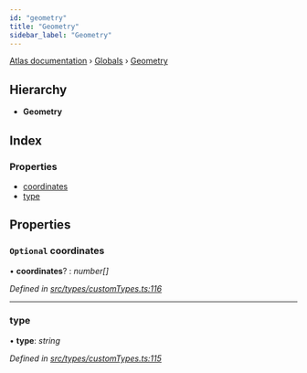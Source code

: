 ```yaml
---
id: "geometry"
title: "Geometry"
sidebar_label: "Geometry"
---
```


[Atlas documentation](../index.md) › [Globals](../globals.md) › [Geometry](geometry.md)

## Hierarchy

* **Geometry**

## Index

### Properties

* [coordinates](geometry.md#optional-coordinates)
* [type](geometry.md#type)

## Properties

### `Optional` coordinates

• **coordinates**? : *number[]*

*Defined in [src/types/customTypes.ts:116](https://github.com/chronark/atlas/blob/aa952e2/src/types/customTypes.ts#L116)*

___

###  type

• **type**: *string*

*Defined in [src/types/customTypes.ts:115](https://github.com/chronark/atlas/blob/aa952e2/src/types/customTypes.ts#L115)*
